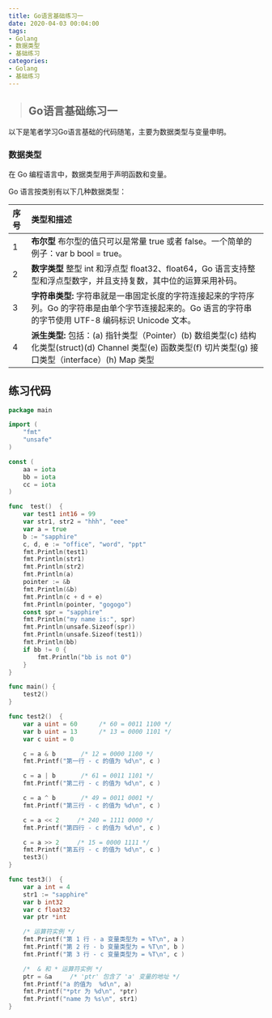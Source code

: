 ```yaml
---
title: Go语言基础练习一
date: 2020-04-03 00:04:00
tags: 
- Golang
- 数据类型
- 基础练习
categories: 
- Golang
- 基础练习
---
```


> ## Go语言基础练习一

以下是笔者学习Go语言基础的代码随笔，主要为数据类型与变量申明。

### 数据类型

在 Go 编程语言中，数据类型用于声明函数和变量。

Go 语言按类别有以下几种数据类型：

| 序号 | 类型和描述                                                   |
| :--- | :----------------------------------------------------------- |
| 1    | **布尔型** 布尔型的值只可以是常量 true 或者 false。一个简单的例子：var b bool = true。 |
| 2    | **数字类型** 整型 int 和浮点型 float32、float64，Go 语言支持整型和浮点型数字，并且支持复数，其中位的运算采用补码。 |
| 3    | **字符串类型:** 字符串就是一串固定长度的字符连接起来的字符序列。Go 的字符串是由单个字节连接起来的。Go 语言的字符串的字节使用 UTF-8 编码标识 Unicode 文本。 |
| 4    | **派生类型:** 包括：(a) 指针类型（Pointer）(b) 数组类型(c) 结构化类型(struct)(d) Channel 类型(e) 函数类型(f) 切片类型(g) 接口类型（interface）(h) Map 类型 |

<!-- more -->

## 练习代码

```go
package main

import (
	"fmt"
    "unsafe"
)

const (
	aa = iota
	bb = iota
	cc = iota
)

func  test()  {
	var test1 int16 = 99
	var str1, str2 = "hhh", "eee"
	var a = true
	b := "sapphire"
	c, d, e := "office", "word", "ppt"
	fmt.Println(test1)
	fmt.Println(str1)
	fmt.Println(str2)
	fmt.Println(a)
	pointer := &b
	fmt.Println(&b)
	fmt.Println(c + d + e)
	fmt.Println(pointer, "gogogo")
	const spr = "sapphire"
	fmt.Println("my name is:", spr)
	fmt.Println(unsafe.Sizeof(spr))
	fmt.Println(unsafe.Sizeof(test1))
	fmt.Println(bb)
	if bb != 0 {
		fmt.Println("bb is not 0")
	}
}

func main() {
	test2()
}

func test2()  {
	var a uint = 60      /* 60 = 0011 1100 */
	var b uint = 13      /* 13 = 0000 1101 */
	var c uint = 0

	c = a & b       /* 12 = 0000 1100 */
	fmt.Printf("第一行 - c 的值为 %d\n", c )

	c = a | b       /* 61 = 0011 1101 */
	fmt.Printf("第二行 - c 的值为 %d\n", c )

	c = a ^ b       /* 49 = 0011 0001 */
	fmt.Printf("第三行 - c 的值为 %d\n", c )

	c = a << 2     /* 240 = 1111 0000 */
	fmt.Printf("第四行 - c 的值为 %d\n", c )

	c = a >> 2     /* 15 = 0000 1111 */
	fmt.Printf("第五行 - c 的值为 %d\n", c )
	test3()
}

func test3()  {
	var a int = 4
	str1 := "sapphire"
	var b int32
	var c float32
	var ptr *int

	/* 运算符实例 */
	fmt.Printf("第 1 行 - a 变量类型为 = %T\n", a )
	fmt.Printf("第 2 行 - b 变量类型为 = %T\n", b )
	fmt.Printf("第 3 行 - c 变量类型为 = %T\n", c )

	/*  & 和 * 运算符实例 */
	ptr = &a     /* 'ptr' 包含了 'a' 变量的地址 */
	fmt.Printf("a 的值为  %d\n", a)
	fmt.Printf("*ptr 为 %d\n", *ptr)
	fmt.Printf("name 为 %s\n", str1)
}

```

